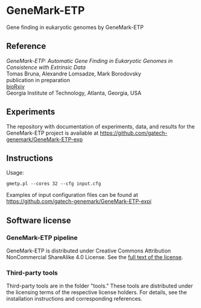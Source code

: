 # GeneMark-ETP

Gene finding in eukaryotic genomes by GeneMark-ETP  

## Reference

_GeneMark-ETP: Automatic Gene Finding in Eukaryotic Genomes in Consistence with Extrinsic Data_  
Tomas Bruna, Alexandre Lomsadze, Mark Borodovsky  
publication in preparation  
[bioRxiv](https://www.biorxiv.org/content/10.1101/2023.01.13.524024v3)  
Georgia Institute of Technology, Atlanta, Georgia, USA  

## Experiments

The repository with documentation of experiments, data, and results for the GeneMark-ETP project is available at https://github.com/gatech-genemark/GeneMark-ETP-exp  

## Instructions

Usage:
```
gmetp.pl --cores 32 --cfg input.cfg
```
Examples of input configuration files can be found at https://github.com/gatech-genemark/GeneMark-ETP-expi  

## Software license

### GeneMark-ETP pipeline

GeneMark-ETP is distributed under Creative Commons Attribution NonCommercial ShareAlike 4.0 License.
See the [full text of the license](License-Creative-Commons-Attribution-NonCommercial-ShareAlike-4.0.txt).  

### Third-party tools

Third-party tools are in the folder "tools." These tools are distributed under the licensing terms of the respective license holders. For details, see the installation instructions and corresponding references.

